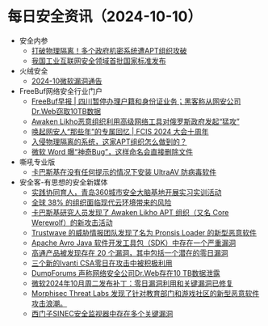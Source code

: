# 每日安全资讯（2024-10-10）

- 安全内参
  - [打破物理隔离！多个政府机密系统遭APT组织攻破](https://mp.weixin.qq.com/s?__biz=MzI4NDY2MDMwMw==&mid=2247512759&idx=1&sn=f8e4e1c802e414d2df292cf24a9abc10&chksm=ebfaf597dc8d7c8107b2cb74780a5c04e648f2508cae58aa7acf93d657d3edf0b9021c9169ea&scene=58&subscene=0#rd)
  - [我国工业互联网安全领域首批国家标准发布](https://mp.weixin.qq.com/s?__biz=MzI4NDY2MDMwMw==&mid=2247512759&idx=2&sn=1c5d160b3b194951d78b1d91540161cb&chksm=ebfaf597dc8d7c814fb9cf8b8cbcb1c3e2ac947beea5cbe06455591c9cd8770d67bffe08fce1&scene=58&subscene=0#rd)
- 火绒安全
  - [2024-10微软漏洞通告](https://mp.weixin.qq.com/s?__biz=MzI3NjYzMDM1Mg==&mid=2247520122&idx=1&sn=d27143db34cd4266b43bbec74b58e5ba&chksm=eb705145dc07d85352e5f290abf2553a3667a1858790b552e721e448538131fa4af87e417deb&scene=58&subscene=0#rd)
- FreeBuf网络安全行业门户
  - [FreeBuf早报 | 四川暂停办理户籍和身份证业务；黑客称从网安公司Dr.Web窃取10TB数据](https://www.freebuf.com/news/412382.html)
  - [Awaken Likho恶意组织利用高级网络工具对俄罗斯政府发起“猛攻”](https://www.freebuf.com/news/412331.html)
  - [唤起网安人“那些年”的专属回忆 | FCIS 2024 大会十周年](https://www.freebuf.com/fevents/412320.html)
  - [入侵物理隔离的系统，这家APT组织怎么做到的？](https://www.freebuf.com/news/412316.html)
  - [微软 Word 曝“神奇Bug”，这样命名会直接删除文件](https://www.freebuf.com/news/412315.html)
- 嘶吼专业版
  - [卡巴斯基在没有任何提示的情况下安装 UltraAV 防病毒软件](https://mp.weixin.qq.com/s?__biz=MzI0MDY1MDU4MQ==&mid=2247578294&idx=1&sn=00f67dde4021ac4245633e28ff3b1143&chksm=e914628cde63eb9ade6493c8b1e0213d3014d06671dc583347a90e8c6595d472373cbfeeaff3&scene=58&subscene=0#rd)
- 安全客-有思想的安全新媒体
  - [实践协同育人，青岛360城市安全大脑基地开展实习实训活动](https://www.anquanke.com/post/id/300667)
  - [全球 38% 的组织面临现代云环境带来的风险](https://www.anquanke.com/post/id/300664)
  - [卡巴斯基研究人员发现了 Awaken Likho APT 组织（又名 Core Werewolf）的新攻击活动](https://www.anquanke.com/post/id/300661)
  - [Trustwave 的威胁情报团队发现了名为 Pronsis Loader 的新型恶意软件](https://www.anquanke.com/post/id/300658)
  - [Apache Avro Java 软件开发工具包（SDK）中存在一个严重漏洞](https://www.anquanke.com/post/id/300654)
  - [高通产品被发现存在 20 个漏洞，其中包括一个潜在的零日漏洞](https://www.anquanke.com/post/id/300650)
  - [三个新的Ivanti CSA零日在攻击中被积极利用](https://www.anquanke.com/post/id/300646)
  - [DumpForums 声称网络安全公司Dr.Web存在10 TB数据泄露](https://www.anquanke.com/post/id/300643)
  - [微软2024年10月周二发布补丁：零日漏洞利用和关键漏洞已修复](https://www.anquanke.com/post/id/300639)
  - [Morphisec Threat Labs 发现了针对教育部门和游戏社区的新型恶意软件攻击浪潮。](https://www.anquanke.com/post/id/300636)
  - [西门子SINEC安全监视器中存在多个关键漏洞](https://www.anquanke.com/post/id/300632)
